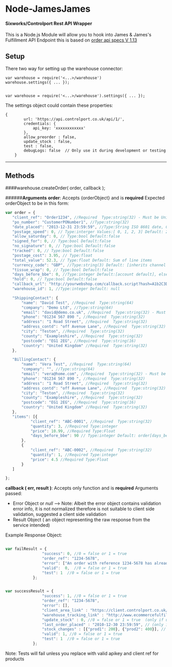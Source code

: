 Node-JamesJames
===================
#### Sixworks/Controlport Rest API Wrapper
This is a Node.js Module will allow you to hook into James & James's Fulfillment API Endpoint this is based on [order api specs V 1.13](https://docs.google.com/spreadsheets/d/1dTDoilb_tvcMZXyPWdo9B9WzmIpXf__v_G3aOFxarHw/pub?output=html#) 



Setup
-------

There two way for setting up the warehouse connector:
    
    var warehouse = require('<...>/warehouse')
    warehouse.settings({ ... });


    var warehouse = require('<...>/warehouse').settings({ ... });


The settings object could contain these properties:

    {
            url: 'https://api.controlport.co.uk/api/1/',
            credentials: {
                api_key: 'xxxxxxxxxxxx'
            },
            allow_preorder : false,
            update_stock : false,
            test : false,
            debugLogs: false  // Only use it during development or testing
        }


----------


Methods
-------

####warehouse.createOrder( order, callback );

######**Arguments**
**order**: 
 Accepts {orderObject} and is **required**
 Expected orderObject to be in this form:
 
 ```javascript
var order = {
    "client_ref": "Order1234", //Required  Type:string(32) - Must be Unique
    "po_number": "CustomerPONumber1", //Type:string(32)
    "date_placed": "2013-12-31 23:59:59", //Type:String ISO 8601 date, GMT (+0:00) Default: NOW 
    "postage_speed": 0, // Type:interger Values:[ 0, 1, 2, 3] Default: 2
    "allow_saturday": 0, // Type:bool Default:false
    "signed_for": 0, // Type:bool Default:false
    "no_signature": 0, // Type:bool Default:false
    "tracked": 0, // Type:bool Default:false
    "postage_cost": 3.95, // Type:float
    "total_value": 52.3, // Type:float Default: Sum of line items
    "currency_code": "GBP", //Type:string(3) Default: [inherits channel or account default] Valid: alpha-3 ISO 4217 currency code	
    "tissue_wrap": 0, // Type:bool Default:false
    "days_before_bbe": 0, //Type:integer Default:[account default], else 0
    "hold": 0, // Type:bool Default:false
    "callback_url": "http://yourwebshop.com/callback.script?hash=A1b2C3D4", //Type:string(200) - Must be valid url
    "warehouse_id": 1, //Type:integer Default: null

    "ShippingContact": {
        "name": "David Test", //Required  Type:string(64)
        "company": "Demo Ltd", //Type:string(64)
        "email": "david@demo.co.uk", //Required  Type:string(32) - Must be a vaild email
        "phone": "01234 567 890	", //Required  Type:string(32)
        "address": "1 Road Street", //Required  Type:string(32)
        "address_contd": "off Avenue Lane", //Required  Type:string(32)
        "city": "Teston", //Required  Type:string(32)
        "county": "Exampleshire", //Required  Type:string(32)
        "postcode": "EG1 2EG", //Required  Type:string(16)
        "country": "United Kingdom" //Required  Type:string(32)
    },

    "BillingContact": {
        "name": "Vera Test", //Required  Type:string(64)
        "company": "", //Type:string(64)
        "email": "vera@home.com", //Required  Type:string(32) - Must be a vaild email
        "phone": "01234 567 890	", //Required  Type:string(32)
        "address": "1 Road Street", //Required  Type:string(32)
        "address_contd": "off Avenue Lane", //Required  Type:string(32)
        "city": "Teston", //Required  Type:string(32)
        "county": "Exampleshire", //Required  Type:string(32)
        "postcode": "EG1 2EG", //Required  Type:string(16)
        "country": "United Kingdom" //Required  Type:string(32)
    },
    "items": [{
            "client_ref": "ABC-0001", //Required  Type:string(32)
            "quantity": 3, //Required Type:integer
            "price": 10.99, //Required Type:Float
            "days_before_bbe": 90 // Type:integer Default: order[days_before_bbe]
        },
        {
            "client_ref": "ABC-0002", //Required  Type:string(32)
            "quantity": 1, //Required Type:integer
            "price": 4.5 //Required Type:Float
        }
    ]

};
```
 
**callback ( err, result )**: 
 Accepts only function and is **required**
 Arguments passed: 
 - Error Object or *null* --> Note: Albeit the error object contains validation error info, it is not normalized therefore is not suitable to client side validation, suggested a client side validation
 - Result Object ( an object representing the raw response from the service intended) 
 
 
 
 Example Response Object:
 
 ```javascript

var failResult = {
                 "success": 0, //0 = false or 1 = true 
                 "order_ref": "1234-5678",
                 "error": ["An order with reference 1234-5678 has already been received on this channel."],
                 "valid":  0,  //0 = false or 1 = true
                 "test": 1  //0 = false or 1 = true 
             };


var successResult = {
                 "success": 1, //0 = false or 1 = true 
                 "order_ref": "1234-5678",
                 "error": [],
                 "client_area_link" : "https://client.controlport.co.uk/orders/12345678",
                 "warehouse_tracking_link" : "http://www.ecommercefulfilment.com/track/123456789/abcdef",
                 "update_stock" : 0, //0 = false or 1 = true  (only if update stock in request true)
                 "last_order_placed" : "2010-12-30 23:59:59", // (only if update stock in request true)
                 "stock_changes" : [{"prod1": 200}, {"prod2": 400}], // (only if update stock in request true)
                 "valid": 1, //0 = false or 1 = true 
                 "test": 1  //0 = false or 1 = true 
             };


```
 
 
 
 
 Note: Tests will fail unless you replace with valid apikey and client ref for products